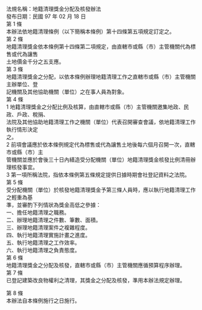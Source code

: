 法規名稱：地籍清理獎金分配及核發辦法  
發布日期：民國 97 年 02 月 18 日  
第 1 條  
本辦法依地籍清理條例（以下簡稱本條例）第十四條第五項規定訂定之。  
第 2 條  
地籍清理獎金依本條例第十四條第二項規定，由直轄市或縣（市）主管機關代為標售或代為讓售  
土地價金千分之五支應。  
第 3 條  
地籍清理獎金之分配，以依本條例辦理地籍清理工作之直轄市或縣（市）主管機關主辦單位、登  
記機關及其他協助機關（單位）之在事人員為對象。  
第 4 條  
1 地籍清理獎金之分配比例及核算，由直轄市或縣（市）主管機關邀集地政、民政、戶政、稅捐、  
法院及其他協助地籍清理工作之機關（單位）代表召開審查會議，依地籍清理工作執行情形決定  
之。  
2 前項會議應於依本條例規定代為標售或代為讓售土地後每六個月召開一次，直轄市或縣（市）主  
管機關並應於會後三十日內繕造受分配機關（單位）地籍清理獎金核發比例清冊辦理核發事宜。  
3 第一項所稱法院，指依本條例第五條規定提供日據時期會社登記資料之法院。  
第 5 條  
受分配機關（單位）於核發地籍清理獎金予第三條人員時，應以執行地籍清理工作之輕重為基  
準，並審酌下列情狀為獎金高低之參據：  
一、擔任地籍清理之職務。  
二、辦理地籍清理之件數、筆數、面積。  
三、辦理地籍清理案件之複雜程度。  
四、執行地籍清理實施計畫之進度。  
五、執行地籍清理之工作效率。  
六、執行地籍清理之負責態度。  
第 6 條  
地籍清理獎金之分配及核發，直轄市或縣（市）主管機關應循預算程序辦理。  
第 7 條  
已登記建築改良物權利之清理，其獎金之分配及核發，準用本辦法規定辦理。  


第 8 條  
本辦法自本條例施行之日施行。  


